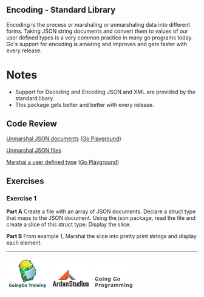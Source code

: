 ## Encoding - Standard Library

Encoding is the process or marshaling or unmarshaling data into different forms. Taking JSON string documents and convert them to values of our user defined types is a very common practice in many go programs today. Go's support for encoding is amazing and improves and gets faster with every release.

# Notes

* Support for Decoding and Encoding JSON and XML are provided by the standard libary.
* This package gets better and better with every release.

## Code Review

[Unmarshal JSON documents](example1/example1.go) ([Go Playground](http://play.golang.org/p/ocxFH62yaw))

[Unmarshal JSON files](example2/example2.go)

[Marshal a user defined type](example3/example3.go) ([Go Playground](http://play.golang.org/p/rLDpqYbnGR))

## Exercises

### Exercise 1

**Part A** Create a file with an array of JSON documents. Declare a struct type that maps to the JSON document. Using the json package, read the file and create a slice of this struct type. Display the slice.

**Part B** From example 1, Marshal the slice into pretty print strings and display each element.
___
[![GoingGo Training](../../00-slides/images/ggt_logo.png)](http://www.goinggotraining.net)
[![Ardan Studios](../../00-slides/images/ardan_logo.png)](http://www.ardanstudios.com)
[![GoingGo Blog](../../00-slides/images/ggb_logo.png)](http://www.goinggo.net)